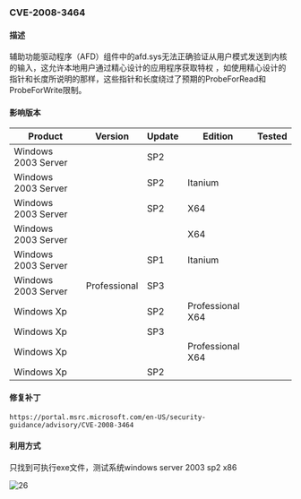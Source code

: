 ### CVE-2008-3464

#### 描述

辅助功能驱动程序（AFD）组件中的afd.sys无法正确验证从用户模式发送到内核的输入，这允许本地用户通过精心设计的应用程序获取特权 ，如使用精心设计的指针和长度所说明的那样，这些指针和长度绕过了预期的ProbeForRead和ProbeForWrite限制。

#### 影响版本

| Product             | Version      | Update | Edition          | Tested |
| ------------------- | ------------ | ------ | ---------------- | ------ |
| Windows 2003 Server |              | SP2    |                  |        |
| Windows 2003 Server |              | SP2    | Itanium          |        |
| Windows 2003 Server |              | SP2    | X64              |        |
| Windows 2003 Server |              |        | X64              |        |
| Windows 2003 Server |              | SP1    | Itanium          |        |
| Windows 2003 Server | Professional | SP3    |                  |        |
| Windows Xp          |              | SP2    | Professional X64 |        |
| Windows Xp          |              | SP3    |                  |        |
| Windows Xp          |              |        | Professional X64 |        |
| Windows Xp          |              | SP2    |                  |        |

#### 修复补丁

```
https://portal.msrc.microsoft.com/en-US/security-guidance/advisory/CVE-2008-3464
```

#### 利用方式

只找到可执行exe文件，测试系统windows server 2003 sp2 x86



![26](https://github.com/Ascotbe/Random-img/blob/master/WindowsKernelExploits/CVE-2008-3464_win2003_x86.gif?raw=true)

